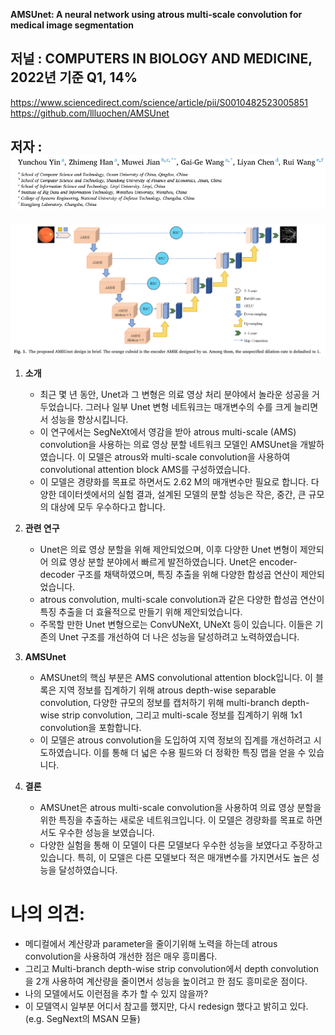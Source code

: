 **AMSUnet: A neural network using atrous multi-scale convolution for medical image segmentation**

## 저널 : COMPUTERS IN BIOLOGY AND MEDICINE, 2022년 기준 Q1, 14%

https://www.sciencedirect.com/science/article/pii/S0010482523005851
https://github.com/llluochen/AMSUnet

## 저자 : ![Alt text](image/image.png)

![Alt text](image/image-18.png)

1. **소개**
   - 최근 몇 년 동안, Unet과 그 변형은 의료 영상 처리 분야에서 놀라운 성공을 거두었습니다. 그러나 일부 Unet 변형 네트워크는 매개변수의 수를 크게 늘리면서 성능을 향상시킵니다.
   - 이 연구에서는 SegNeXt에서 영감을 받아 atrous multi-scale (AMS) convolution을 사용하는 의료 영상 분할 네트워크 모델인 AMSUnet을 개발하였습니다. 이 모델은 atrous와 multi-scale convolution을 사용하여 convolutional attention block AMS를 구성하였습니다.
   - 이 모델은 경량화를 목표로 하면서도 2.62 M의 매개변수만 필요로 합니다. 다양한 데이터셋에서의 실험 결과, 설계된 모델의 분할 성능은 작은, 중간, 큰 규모의 대상에 모두 우수하다고 합니다.

2. **관련 연구**
   - Unet은 의료 영상 분할을 위해 제안되었으며, 이후 다양한 Unet 변형이 제안되어 의료 영상 분할 분야에서 빠르게 발전하였습니다. Unet은 encoder-decoder 구조를 채택하였으며, 특징 추출을 위해 다양한 합성곱 연산이 제안되었습니다.
   - atrous convolution, multi-scale convolution과 같은 다양한 합성곱 연산이 특징 추출을 더 효율적으로 만들기 위해 제안되었습니다.
   - 주목할 만한 Unet 변형으로는 ConvUNeXt, UNeXt 등이 있습니다. 이들은 기존의 Unet 구조를 개선하여 더 나은 성능을 달성하려고 노력하였습니다.

3. **AMSUnet**
   - AMSUnet의 핵심 부분은 AMS convolutional attention block입니다. 이 블록은 지역 정보를 집계하기 위해 atrous depth-wise separable convolution, 다양한 규모의 정보를 캡처하기 위해 multi-branch depth-wise strip convolution, 그리고 multi-scale 정보를 집계하기 위해 1x1 convolution을 포함합니다.
   - 이 모델은 atrous convolution을 도입하여 지역 정보의 집계를 개선하려고 시도하였습니다. 이를 통해 더 넓은 수용 필드와 더 정확한 특징 맵을 얻을 수 있습니다.



4. **결론**
   - AMSUnet은 atrous multi-scale convolution을 사용하여 의료 영상 분할을 위한 특징을 추출하는 새로운 네트워크입니다. 이 모델은 경량화를 목표로 하면서도 우수한 성능을 보였습니다.
   - 다양한 실험을 통해 이 모델이 다른 모델보다 우수한 성능을 보였다고 주장하고 있습니다. 특히, 이 모델은 다른 모델보다 적은 매개변수를 가지면서도 높은 성능을 달성하였습니다.

# 나의 의견:
- 메디컬에서 계산량과 parameter을 줄이기위해 노력을 하는데 atrous convolution을 사용하여 개선한 점은 매우 흥미롭다. 
- 그리고 Multi-branch depth-wise strip convolution에서 depth convolution을 2개 사용하여 계산량을 줄이면서 성능을 높이려고 한 점도 흥미로운 점이다.
- 나의 모델에서도 이런점을 추가 할 수 있지 않을까?
- 이 모델역시 일부분 어디서 참고를 했지만, 다시 redesign 했다고 밝히고 있다. (e.g. SegNext의 MSAN 모듈)

